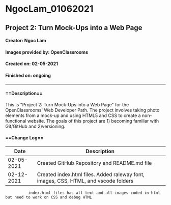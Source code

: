 # NgocLam_01062021
## Project 2:  Turn Mock-Ups into a Web Page
#### Creator: Ngoc Lam
#### Images provided by: OpenClassrooms
#### Created on: 02-05-2021
#### Finished on:  ongoing
***
#### ==Description==

This is "Project 2: Turn Mock-Ups into a Web Page" for the OpenClassrooms' Web Developer Path.  The project involves taking photo elements from a mock-up and using HTML5 and CSS to create a non-functional website.  The goals of this project are 1) becoming familiar with Git/GitHub and 2)versioning.  

#### ==Change Log==
|Date|Description|
|----|-----------|
|02-05-2021| Created GitHub Repository and README.md file|
|02-12-2021| Created index.html files.  Added raleway font, images, CSS, HTML, and vscode folders
              index.html files has all text and all images coded in html but need to work on CSS and debug HTML
